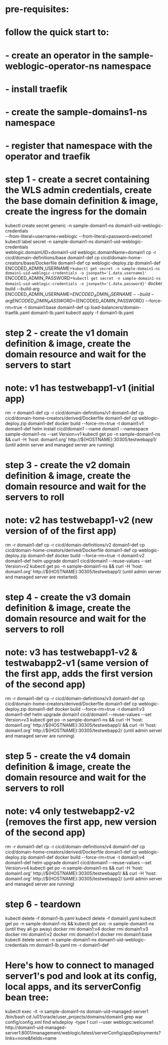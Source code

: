 # pre-requisites:
# follow the quick start to:
# - create an operator in the sample-weblogic-operator-ns namespace
# - install traefik
# - create the sample-domains1-ns namespace
# - register that namespace with the operator and traefik

# step 1 - create a secret containing the WLS admin credentials, create the base domain definition & image, create the ingress for the domain
kubectl create secret generic -n sample-domain1-ns domain1-uid-weblogic-credentials \
  --from-literal=username=weblogic --from-literal=password=welcome1
kubectl label secret -n sample-domain1-ns domain1-uid-weblogic-credentials \
  weblogic.domainUID=domain1-uid weblogic.domainName=domain1
cp -r cicd/domain-definitions/base domain1-def
cp cicd/domain-home-creators/base/Dockerfile domain1-def
cp weblogic-deploy.zip domain1-def
ENCODED_ADMIN_USERNAME=`kubectl get secret -n sample-domain1-ns domain1-uid-weblogic-credentials -o jsonpath='{.data.username}'`
ENCODED_ADMIN_PASSWORD=`kubectl get secret -n sample-domain1-ns domain1-uid-weblogic-credentials -o jsonpath='{.data.password}'`
docker build --build-arg ENCODED_ADMIN_USERNAME=${ENCODED_ADMIN_USERNAME} --build-arg ENCODED_ADMIN_PASSWORD=${ENCODED_ADMIN_PASSWORD} --force-rm=true -t domain1:base domain1-def
cp load-balancers/domain-traefik.yaml domain1-lb.yaml
kubectl apply -f domain1-lb.yaml

# step 2 - create the v1 domain definition & image, create the domain resource and wait for the servers to start
# note: v1 has testwebapp1-v1 (initial app)
rm -r domain1-def
cp -r cicd/domain-definitions/v1 domain1-def
cp cicd/domain-home-creators/derived/Dockerfile domain1-def
cp weblogic-deploy.zip domain1-def
docker build --force-rm=true -t domain1:v1 domain1-def
helm install cicd/domain1 --name domain1 --namespace sample-domain1-ns --set Version=v1
kubectl get po -n sample-domain1-ns && curl -H 'host: domain1.org' http://${HOSTNAME}:30305/testwebapp1/
  (until admin server and managed server are running)

# step 3 - create the v2 domain definition & image, create the domain resource and wait for the servers to roll
# note: v2 has testwebapp1-v2 (new version of of the first app)
rm -r domain1-def
cp -r cicd/domain-definitions/v2 domain1-def
cp cicd/domain-home-creators/derived/Dockerfile domain1-def
cp weblogic-deploy.zip domain1-def
docker build --force-rm=true -t domain1:v2 domain1-def
helm upgrade domain1 cicd/domain1 --reuse-values --set Version=v2
kubectl get po -n sample-domain1-ns && curl -H 'host: domain1.org' http://${HOSTNAME}:30305/testwebapp1/
  (until admin server and managed server are restarted)

# step 4 - create the v3 domain definition & image, create the domain resource and wait for the servers to roll
# note: v3 has testwebapp1-v2 & testwabapp2-v1 (same version of the first app, adds the first version of the second app)
rm -r domain1-def
cp -r cicd/domain-definitions/v3 domain1-def
cp cicd/domain-home-creators/derived/Dockerfile domain1-def
cp weblogic-deploy.zip domain1-def
docker build --force-rm=true -t domain1:v3 domain1-def
helm upgrade domain1 cicd/domain1 --reuse-values --set Version=v3
kubectl get po -n sample-domain1-ns && curl -H 'host: domain1.org' http://${HOSTNAME}:30305/testwebapp1/ && curl -H 'host: domain1.org' http://${HOSTNAME}:30305/testwebapp2/
  (until admin server and managed server are running)

# step 5 - create the v4 domain definition & image, create the domain resource and wait for the servers to roll
# note: v4 only testwebapp2-v2 (removes the first app, new version of the second app)
rm -r domain1-def
cp -r cicd/domain-definitions/v4 domain1-def
cp cicd/domain-home-creators/derived/Dockerfile domain1-def
cp weblogic-deploy.zip domain1-def
docker build --force-rm=true -t domain1:v4 domain1-def
helm upgrade domain1 cicd/domain1 --reuse-values --set Version=v4
kubectl get po -n sample-domain1-ns && curl -H 'host: domain1.org' http://${HOSTNAME}:30305/testwebapp1/ && curl -H 'host: domain1.org' http://${HOSTNAME}:30305/testwebapp2/
  (until admin server and managed server are running)

# step 6 - teardown
kubectl delete -f domain1-lb.yaml
kubectl delete -f domain1.yaml
kubectl get po -n sample-domain1-ns && kubectl get svc -n sample-domain1-ns
  (until they all go away)
docker rmi domain1:v4
docker rmi domain1:v3
docker rmi domain1:v2
docker rmi domain1:v1
docker rmi domain1:base
kubectl delete secret -n sample-domain1-ns domain1-uid-weblogic-credentials
rm domain1-lb.yaml
rm -r domain1-def

# Here's how to connect to managed server1's pod and look at its config, local apps, and its serverConfig bean tree:
kubectl exec -it -n sample-domain1-ns domain-uid-managed-server1 /bin/bash
cd /u01/oracle/user_projects/domains/domain1
grep war config/config.xml
find wlsdeploy -type f
curl --user weblogic:welcome1 http://domain1-uid-managed-server1:8001/management/weblogic/latest/serverConfig/appDeployments?links=none\&fields=name

